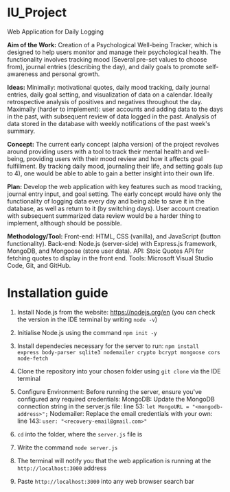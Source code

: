 # IU_Project
Web Application for Daily Logging

**Aim of the Work:**
Creation of a Psychological Well-being Tracker, which is designed to help users monitor and manage their psychological health. The functionality involves tracking mood (Several pre-set values to choose from), journal entries (describing the day), and daily goals to promote self-awareness and personal growth.

**Ideas:**
Minimally: motivational quotes, daily mood tracking, daily journal entries, daily goal setting, and visualization of data on a calendar. Ideally retrospective analysis of positives and negatives throughout the day.
Maximally (harder to implement): user accounts and adding data to the days in the past, with subsequent review of data logged in the past. Analysis of data stored in the database with weekly notifications of the past week's summary.

**Concept:**
The current early concept (alpha version) of the project revolves around providing users with a tool to track their mental health and well-being, providing users with their mood review and how it affects goal fulfillment. By tracking daily mood, journaling their life, and setting goals (up to 4), one would be able to able to gain a better insight into their own life.

**Plan:**
Develop the web application with key features such as mood tracking, journal entry input, and goal setting. The early concept would have only the functionality of logging data every day and being able to save it in the database, as well as return to it (by switching days). 
User account creation with subsequent summarized data review would be a harder thing to implement, although should be possible.

**Methodology/Tool:**
Front-end: HTML, CSS (vanilla), and JavaScript (button functionality).
Back-end: Node.js (server-side) with Express.js framework, MongoDB, and Mongoose (store user data).
API: Stoic Quotes API for fetching quotes to display in the front end.
Tools: Microsoft Visual Studio Code, Git, and GitHub.

# Installation guide
1) Install Node.js from the website: https://nodejs.org/en (you can check the version in the IDE terminal by writing `node -v`)
2) Initialise Node.js using the command `npm init -y`
3) Install dependecies necessary for the server to run:
`npm install express body-parser sqlite3 nodemailer crypto bcrypt mongoose cors node-fetch`

5) Clone the repository into your chosen folder using `git clone` via the IDE terminal
6) Configure Environment: Before running the server, ensure you've configured any required credentials:
MongoDB: Update the MongoDB connection string in the server.js file:
  line 53: `let MongoURL = "<mongodb-address>";`
Nodemailer: Replace the email credentials with your own:
  line 143: `user: "<recovery-email@gmail.com>"`
7) `cd` into the folder, where the `server.js` file is
8) Write the command `node server.js`
9) The terminal will notify you that the web application is running at the `http://localhost:3000` address
10) Paste `http://localhost:3000` into any web browser search bar

